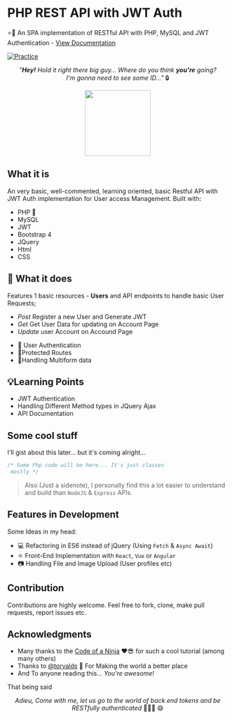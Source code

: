 # PHP REST API with JWT Auth

⭐️🔏 An SPA implementation of RESTful API with PHP, MySQL and JWT Authentication - [View Documentation](https://bankole2000.github.io/php-rest-jwt/blob/master/README.md)

[![Practice](https://img.shields.io/badge/Practice-PHP-purple.svg)]()

_<p align="center">"**Hey!** Hold it right there big guy... Where do you think **you're** going? <br> I'm gonna need to see some ID..."_ 🔒 </p>

<div align="center" style="text-align:center; margin:auto;">
<img align="center" src="https://i.imgur.com/vPi4U6K.png" width="150"/>
</div>

## What it is

An very basic, well-commented, learning oriented, basic Restful API with JWT Auth implementation for User access Management. Built with:

- PHP 🐘
- MySQL
- JWT
- Bootstrap 4
- JQuery
- Html
- CSS

## :electric_plug: What it does
Features 1 basic resources - **Users** and API endpoints to handle basic User Requests;
- _Post_ Register a new User and Generate JWT
- _Get_ Get User Data for updating on Account Page
- _Update_ user Account on Accound Page 
* 🙎 User Authentication
* 🔏Protected Routes
* 📃Handling Multiform data

## 💡Learning Points

- JWT Authentication
- Handling Different Method types in JQuery Ajax
- API Documentation

## Some cool stuff

I'll gist about this later... but it's coming alright...

```php
/* Some Php code will be here... It's just classes 
 mostly */
```

> Also (Just a sidenote), I personally find this a lot easier to understand and build than `NodeJS` & `Express` APIs.

## Features in Development
Some Ideas in my head: 

* 💻 Refactoring in ES6 instead of jQuery (Using `Fetch` & `Async Await`) 
* ⚛️ Front-End Implementation with `React`, `Vue` or `Angular`
* 📷 Handling File and Image Upload (User profiles etc) 

## Contribution

Contributions are highly welcome. Feel free to fork, clone, make pull requests, report issues etc.

## Acknowledgments

- Many thanks to the [Code of a Ninja](https://www.codeofaninja.com) ❤️😎  for such a cool tutorial (among many others)
- Thanks to [@torvalds](https://github.com/torvalds) 🙏 For Making the world a better place
- And To anyone reading this... _You're awesome!_

That being said
_<p align="center">Adieu, Come with me, let us go to the world of back end tokens and be RESTfully authenticated_  🕺🔏🚪 😄</p>
